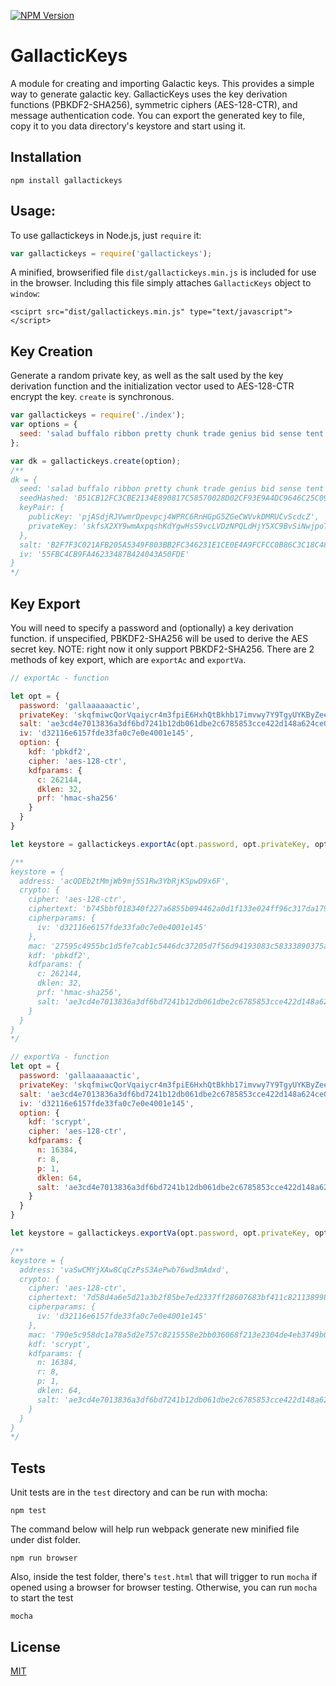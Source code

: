   [![NPM Version][npm-image]][npm-url]

# GallacticKeys
A module for creating and importing Galactic keys. This provides a simple way to generate galactic key.
GallacticKeys uses the key derivation functions (PBKDF2-SHA256), symmetric ciphers (AES-128-CTR), and message authentication code. You can export the generated key to file, copy it to you data directory's keystore and start using it.

## Installation
```npm install gallactickeys```

## Usage:
To use gallactickeys in Node.js, just ```require``` it:

```js
var gallactickeys = require('gallactickeys');
```

A minified, browserified file ```dist/gallactickeys.min.js``` is included for use in the browser. Including this file simply attaches ```GallacticKeys``` object to ```window```:

```<sciprt src="dist/gallactickeys.min.js" type="text/javascript"></script>```

## Key Creation
Generate a random private key, as well as the salt used by the key derivation function and the initialization vector used to AES-128-CTR encrypt the key. ```create``` is synchronous.

```js
var gallactickeys = require('./index');
var options = {
  seed: 'salad buffalo ribbon pretty chunk trade genius bid sense tent artist lottery' // optional
};

var dk = gallactickeys.create(option);
/**
dk = {
  seed: 'salad buffalo ribbon pretty chunk trade genius bid sense tent artist lottery',
  seedHashed: 'B51CB12FC3CBE2134E890817C58570028D02CF93E9A4DC9646C25C09C77CF6A5',
  keyPair: {
    publicKey: 'pjASdjRJVwmrDpevpcj4WPRC6RnHGpG5ZGeCWVvkDMRUCvScdcZ',
    privateKey: 'skfsX2XY9wmAxpqshKdYgwHsS9vcLVDzNPQLdHjY5XC9BvSiNwjpoTJLmjL75149KECbYLLiCW94PiMe2yJbs4PkP4qihYW'
  },
  salt: 'B2F7F3C021AFB205A5349F803BB2FC346231E1CE0E4A9FCFCC0B86C3C18C48A2',
  iv: '55FBC4CB9FA46233487B424043A50FDE'
}
*/
```
## Key Export
You will need to specify a password and (optionally) a key derivation function. if unspecified, PBKDF2-SHA256 will be used to derive the AES secret key. NOTE: right now it only support PBKDF2-SHA256. There are 2 methods of key export, which are `exportAc` and
`exportVa`.

```js
// exportAc - function

let opt = {
  password: 'gallaaaaaactic',
  privateKey: 'skqfmiwcQorVqaiycr4m3fpiE6HxhQtBkhb17imvwy7Y9TgyUYKByZee1vzcdofXdRd93E3Zw7frGy7bcqE38HycfhjBHuJ',
  salt: 'ae3cd4e7013836a3df6bd7241b12db061dbe2c6785853cce422d148a624ce0bd',
  iv: 'd32116e6157fde33fa0c7e0e4001e145',
  option: {
    kdf: 'pbkdf2',
    cipher: 'aes-128-ctr',
    kdfparams: {
      c: 262144,
      dklen: 32,
      prf: 'hmac-sha256'
    }
  }
}

let keystore = gallactickeys.exportAc(opt.password, opt.privateKey, opt.salt, opt.iv, opt.option);

/**
keystore = {
  address: 'acQDEb2tMmjWb9mj5S1Rw3YbRjKSpwD9x6F',
  crypto: {
    cipher: 'aes-128-ctr',
    ciphertext: 'b745bbf018340f227a6855b094462a0d1f133e024ff96c317da1798e98524a61363aebd118ad4f4fde6acb753874343de0ad9506556f19ad5fcca638ea89c76c',
    cipherparams: {
      iv: 'd32116e6157fde33fa0c7e0e4001e145'
    },
    mac: '27595c4955bc1d5fe7cab1c5446dc37205d7f56d94193083c58333890375a75a',
    kdf: 'pbkdf2',
    kdfparams: {
      c: 262144,
      dklen: 32,
      prf: 'hmac-sha256',
      salt: 'ae3cd4e7013836a3df6bd7241b12db061dbe2c6785853cce422d148a624ce0bd'
    }
  }
}
*/

// exportVa - function
let opt = {
  password: 'gallaaaaaactic',
  privateKey: 'skqfmiwcQorVqaiycr4m3fpiE6HxhQtBkhb17imvwy7Y9TgyUYKByZee1vzcdofXdRd93E3Zw7frGy7bcqE38HycfhjBHuJ',
  salt: 'ae3cd4e7013836a3df6bd7241b12db061dbe2c6785853cce422d148a624ce0bd',
  iv: 'd32116e6157fde33fa0c7e0e4001e145',
  option: {
    kdf: 'scrypt',
    cipher: 'aes-128-ctr',
    kdfparams: {
      n: 16384,
      r: 8,
      p: 1,
      dklen: 64,
      salt: 'ae3cd4e7013836a3df6bd7241b12db061dbe2c6785853cce422d148a624ce0bd'
    }
  }
}

let keystore = gallactickeys.exportVa(opt.password, opt.privateKey, opt.salt, opt.iv, opt.option);

/**
keystore = {
  address: 'vaSwCMYjXAw8CqCzPsS3AePwb76wd3mAdxd',
  crypto: {
    cipher: 'aes-128-ctr',
    ciphertext: '7d58d4a6e5d21a3b2f85be7ed2337ff28607683bf411c8211389988542098b58dd45eb233b6a042351621e57d4c1c78c3dd164ef6c6d223d827fcbd2a483abfd',
    cipherparams: {
      iv: 'd32116e6157fde33fa0c7e0e4001e145'
    },
    mac: '790e5c958dc1a78a5d2e757c8215558e2bb036068f213e2304de4eb3749b074f',
    kdf: 'scrypt',
    kdfparams: {
      n: 16384,
      r: 8,
      p: 1,
      dklen: 64,
      salt: 'ae3cd4e7013836a3df6bd7241b12db061dbe2c6785853cce422d148a624ce0bd'
    }
  }
}
*/
```

## Tests
Unit tests are in the ```test``` directory and can be run with mocha:
```
npm test
```

The command below will help run webpack generate new minified file under dist folder.

```
npm run browser
```

Also, inside the test folder, there's ```test.html``` that will trigger to run ```mocha``` if opened using a browser for browser testing. Otherwise, you can run ```mocha``` to start the test
```
mocha
```

## License
[MIT](LICENSE)

[npm-image]: https://img.shields.io/npm/v/gallactickeys.svg
[npm-url]: https://npmjs.org/package/gallactickeys
